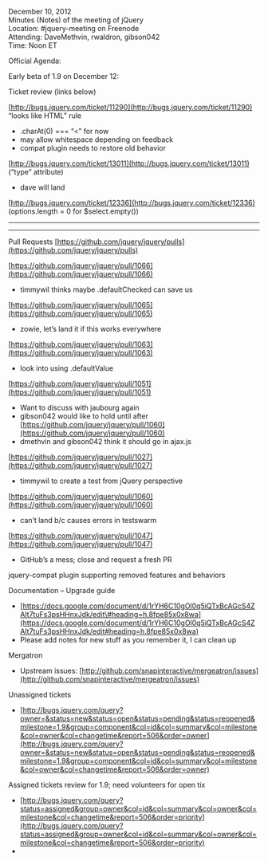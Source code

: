 December 10, 2012  
 Minutes (Notes) of the meeting of jQuery  
 Location: \#jquery-meeting on Freenode  
 Attending: DaveMethvin, rwaldron, gibson042  
 Time: Noon ET

Official Agenda:  

Early beta of 1.9 on December 12:

Ticket review (links below)

[http://bugs.jquery.com/ticket/11290](http://bugs.jquery.com/ticket/11290)
“looks like HTML” rule

-   .charAt(0) === “\<” for now
-   may allow whitespace depending on feedback
-   compat plugin needs to restore old behavior

[http://bugs.jquery.com/ticket/13011](http://bugs.jquery.com/ticket/13011)
(“type” attribute)

-   dave will land

[http://bugs.jquery.com/ticket/12336](http://bugs.jquery.com/ticket/12336)
(options.length = 0 for \$select.empty())

****  
****

Pull Requests
[https://github.com/jquery/jquery/pulls](https://github.com/jquery/jquery/pulls)

[https://github.com/jquery/jquery/pull/1066](https://github.com/jquery/jquery/pull/1066)

-   timmywil thinks maybe .defaultChecked can save us

[https://github.com/jquery/jquery/pull/1065](https://github.com/jquery/jquery/pull/1065)

-   zowie, let’s land it if this works everywhere

[https://github.com/jquery/jquery/pull/1063](https://github.com/jquery/jquery/pull/1063)

-   look into using .defaultValue

[https://github.com/jquery/jquery/pull/1051](https://github.com/jquery/jquery/pull/1051)

-   Want to discuss with jaubourg again
-   gibson042 would like to hold until after
    [https://github.com/jquery/jquery/pull/1060](https://github.com/jquery/jquery/pull/1060)
-   dmethvin and gibson042 think it should go in ajax.js

[https://github.com/jquery/jquery/pull/1027](https://github.com/jquery/jquery/pull/1027)

-   timmywil to create a test from jQuery perspective

[https://github.com/jquery/jquery/pull/1060](https://github.com/jquery/jquery/pull/1060)

-   can’t land b/c causes errors in testswarm

[https://github.com/jquery/jquery/pull/1047](https://github.com/jquery/jquery/pull/1047)

-   GitHub’s a mess; close and request a fresh PR

jquery-compat plugin supporting removed features and behaviors

Documentation – Upgrade guide

-   [https://docs.google.com/document/d/1rYH6C10gOl0q5iQTxBcAGcS4ZAlt7tuFs3psHHnxJdk/edit\#heading=h.8fpe85x0x8wa](https://docs.google.com/document/d/1rYH6C10gOl0q5iQTxBcAGcS4ZAlt7tuFs3psHHnxJdk/edit#heading=h.8fpe85x0x8wa)
-   Please add notes for new stuff as you remember it, I can clean up

Mergatron

-   Upstream issues:
    [http://github.com/snapinteractive/mergeatron/issues](http://github.com/snapinteractive/mergeatron/issues)

Unassigned tickets

-   [http://bugs.jquery.com/query?owner=&status=new&status=open&status=pending&status=reopened&milestone=1.9&group=component&col=id&col=summary&col=milestone&col=owner&col=changetime&report=506&order=owner](http://bugs.jquery.com/query?owner=&status=new&status=open&status=pending&status=reopened&milestone=1.9&group=component&col=id&col=summary&col=milestone&col=owner&col=changetime&report=506&order=owner)

Assigned tickets review for 1.9; need volunteers for open tix

-   [http://bugs.jquery.com/query?status=assigned&group=owner&col=id&col=summary&col=owner&col=milestone&col=changetime&report=506&order=priority](http://bugs.jquery.com/query?status=assigned&group=owner&col=id&col=summary&col=owner&col=milestone&col=changetime&report=506&order=priority)
-   

